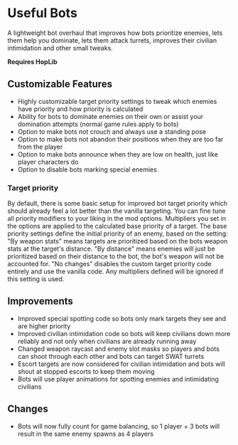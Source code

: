 # Useful Bots

A lightweight bot overhaul that improves how bots prioritize enemies, lets them help you dominate, lets them attack turrets, improves their civilian intimidation and other small tweaks.  

**Requires HopLib**

## Customizable Features

* Highly customizable target priority settings to tweak which enemies have priority and how priority is calculated
* Ability for bots to dominate enemies on their own or assist your domination attempts (normal game rules apply to bots)
* Option to make bots not crouch and always use a standing pose
* Option to make bots not abandon their positions when they are too far from the player
* Option to make bots announce when they are low on health, just like player characters do
* Option to disable bots marking special enemies

### Target priority

By default, there is some basic setup for improved bot target priority which should already feel a lot better than the vanilla targeting. You can fine tune all priority modifiers to your liking in the mod options. Multipliers you set in the options are applied to the calculated base priority of a target. The base priority settings define the initial priority of an enemy, based on the setting:  
"By weapon stats" means targets are prioritized based on the bots weapon stats at the target's distance.
"By distance" means enemies will just be prioritized based on their distance to the bot, the bot's weapon will not be accounted for.
"No changes" disables the custom target priority code entirely and use the vanilla code. Any multipliers defined will be ignored if this setting is used.

## Improvements

* Improved special spotting code so bots only mark targets they see and are higher priority
* Improved civilian intimidation code so bots will keep civilians down more reliably and not only when civilians are already running away
* Changed weapon raycast and enemy slot masks so players and bots can shoot through each other and bots can target SWAT turrets
* Escort targets are now considered for civilian intimidation and bots will shout at stopped escorts to keep them moving
* Bots will use player animations for spotting enemies and intimidating civilians

## Changes

* Bots will now fully count for game balancing, so 1 player + 3 bots will result in the same enemy spawns as 4 players
